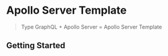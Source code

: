 # Apollo Server Template

> Type GraphQL + Apollo Server = Apollo Server Template

## Getting Started